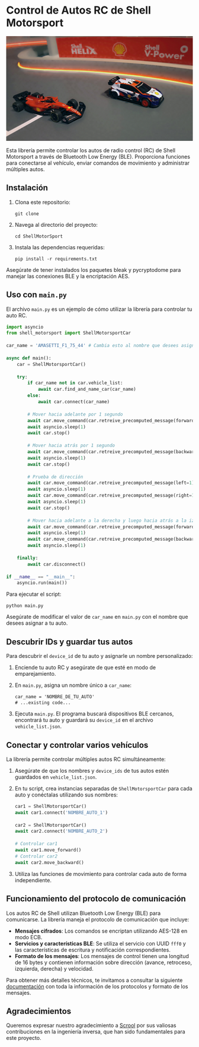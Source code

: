 # Control de Autos RC de Shell Motorsport

![Shell Motorsport RC Car](img/image.png)

Esta librería permite controlar los autos de radio control (RC) de Shell Motorsport a través de Bluetooth Low Energy (BLE). Proporciona funciones para conectarse al vehículo, enviar comandos de movimiento y administrar múltiples autos.

## Instalación

1. Clona este repositorio:
    ```shell
    git clone
    ```

2. Navega al directorio del proyecto:
    ```shell
    cd ShellMotorSport
    ```

3. Instala las dependencias requeridas:
    ```shell
    pip install -r requirements.txt
    ```

Asegúrate de tener instalados los paquetes bleak y pycryptodome para manejar las conexiones BLE y la encriptación AES.

## Uso con `main.py`
El archivo `main.py` es un ejemplo de cómo utilizar la librería para controlar tu auto RC.
```python
import asyncio
from shell_motorsport import ShellMotorsportCar

car_name = 'AMASETTI_F1_75_44' # Cambia esto al nombre que desees asignar a tu auto

async def main():
    car = ShellMotorsportCar()

    try:
        if car_name not in car.vehicle_list:
            await car.find_and_name_car(car_name)
        else:
            await car.connect(car_name)

        # Mover hacia adelante por 1 segundo
        await car.move_command(car.retreive_precomputed_message(forward=1))
        await asyncio.sleep(1)
        await car.stop()

        # Mover hacia atrás por 1 segundo
        await car.move_command(car.retreive_precomputed_message(backward=1))
        await asyncio.sleep(1)
        await car.stop()

        # Prueba de dirección
        await car.move_command(car.retreive_precomputed_message(left=1))
        await asyncio.sleep(1)
        await car.move_command(car.retreive_precomputed_message(right=1))
        await asyncio.sleep(1)
        await car.stop()

        # Mover hacia adelante a la derecha y luego hacia atrás a la izquierda
        await car.move_command(car.retreive_precomputed_message(forward=1, right=1))
        await asyncio.sleep(1)
        await car.move_command(car.retreive_precomputed_message(backward=1, left=1))
        await asyncio.sleep(1)

    finally:
        await car.disconnect()

if __name__ == "__main__":
    asyncio.run(main())
```

Para ejecutar el script:
```shell
python main.py
```

Asegúrate de modificar el valor de `car_name` en `main.py` con el nombre que desees asignar a tu auto.

## Descubrir IDs y guardar tus autos
Para descubrir el `device_id` de tu auto y asignarle un nombre personalizado:

1. Enciende tu auto RC y asegúrate de que esté en modo de emparejamiento.

2. En `main.py`, asigna un nombre único a `car_name`:
    ```shell
    car_name = 'NOMBRE_DE_TU_AUTO'
    # ...existing code...
    ```

3. Ejecuta `main.py`. El programa buscará dispositivos BLE cercanos, encontrará tu auto y guardará su `device_id` en el archivo `vehicle_list.json`.

## Conectar y controlar varios vehículos
La librería permite controlar múltiples autos RC simultáneamente:

1. Asegúrate de que los nombres y `device_ids` de tus autos estén guardados en `vehicle_list.json`.

2. En tu script, crea instancias separadas de `ShellMotorsportCar` para cada auto y conéctalas utilizando sus nombres:
    ```python
    car1 = ShellMotorsportCar()
    await car1.connect('NOMBRE_AUTO_1')

    car2 = ShellMotorsportCar()
    await car2.connect('NOMBRE_AUTO_2')

    # Controlar car1
    await car1.move_forward()
    # Controlar car2
    await car2.move_backward()
    ```

3. Utiliza las funciones de movimiento para controlar cada auto de forma independiente.

## Funcionamiento del protocolo de comunicación
Los autos RC de Shell utilizan Bluetooth Low Energy (BLE) para comunicarse. La librería maneja el protocolo de comunicación que incluye:

- **Mensajes cifrados**: Los comandos se encriptan utilizando AES-128 en modo ECB.
- **Servicios y características BLE**: Se utiliza el servicio con UUID `fff0` y las características de escritura y notificación correspondientes.
- **Formato de los mensajes**: Los mensajes de control tienen una longitud de 16 bytes y contienen información sobre dirección (avance, retroceso, izquierda, derecha) y velocidad.

Para obtener más detalles técnicos, te invitamos a consultar la siguiente [documentación](https://gist.github.com/scrool/e79d6a4cb50c26499746f4fe473b3768) con toda la información de los protocolos y formato de los mensajes.

## Agradecimientos
Queremos expresar nuestro agradecimiento a [Scrool](https://github.com/scrool) por sus valiosas contribuciones en la ingeniería inversa, que han sido fundamentales para este proyecto.
